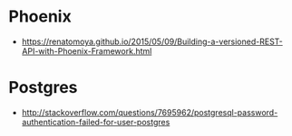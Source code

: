 # Phoenix

 - https://renatomoya.github.io/2015/05/09/Building-a-versioned-REST-API-with-Phoenix-Framework.html

# Postgres

 - http://stackoverflow.com/questions/7695962/postgresql-password-authentication-failed-for-user-postgres
